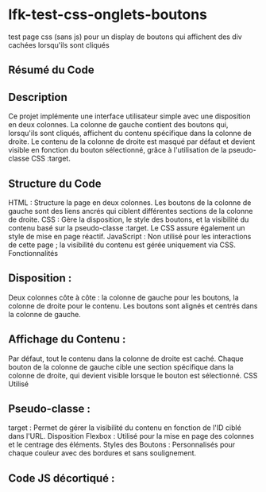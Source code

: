 # lfk-test-css-onglets-boutons
test page css (sans js) pour un display de boutons qui affichent des div cachées lorsqu'ils sont cliqués

Résumé du Code
-----------------

Description
-----------------
Ce projet implémente une interface utilisateur simple avec une disposition en deux colonnes. La colonne de gauche contient des boutons qui, lorsqu'ils sont cliqués, affichent du contenu spécifique dans la colonne de droite. Le contenu de la colonne de droite est masqué par défaut et devient visible en fonction du bouton sélectionné, grâce à l'utilisation de la pseudo-classe CSS :target.

Structure du Code
-----------------
HTML : Structure la page en deux colonnes. Les boutons de la colonne de gauche sont des liens ancrés qui ciblent différentes sections de la colonne de droite.
CSS : Gère la disposition, le style des boutons, et la visibilité du contenu basé sur la pseudo-classe :target. Le CSS assure également un style de mise en page réactif.
JavaScript : Non utilisé pour les interactions de cette page ; la visibilité du contenu est gérée uniquement via CSS.
Fonctionnalités

Disposition :
-----------------
Deux colonnes côte à côte : la colonne de gauche pour les boutons, la colonne de droite pour le contenu.
Les boutons sont alignés et centrés dans la colonne de gauche.

Affichage du Contenu :
-----------------
Par défaut, tout le contenu dans la colonne de droite est caché.
Chaque bouton de la colonne de gauche cible une section spécifique dans la colonne de droite, qui devient visible lorsque le bouton est sélectionné.
CSS Utilisé

Pseudo-classe :
-----------------
target : Permet de gérer la visibilité du contenu en fonction de l'ID ciblé dans l'URL.
Disposition Flexbox : Utilisé pour la mise en page des colonnes et le centrage des éléments.
Styles des Boutons : Personnalisés pour chaque couleur avec des bordures et sans soulignement.



Code JS décortiqué :
-----------------

  <script>
    document.addEventListener('DOMContentLoaded', function() {  // le dom doit être chargé entièrement avant d'éxécuter le reste 
      const buttons = document.querySelectorAll('#four-btn button'); // déclare la constante "buttons" et sélectionne tous les elements (par id="four-btn"
      const lists = document.querySelectorAll('.items-right'); //déclare la constante "lists" et sélectionne tous les elements (par classe items-right)
  
      buttons.forEach(button => { // depuis la constante " buttons" pour chaque élément "button"
          button.addEventListener('click', function() {  //ajoute un évènement pour écouter chaque 'button' s'il est cliqué. 
          const color = button.id.split('-')[1]; // déclare la constante 'color', cela permet de récupérer la couleur ("red", "blue", etc.). 
                                                 // la couleur est isolée de 'btn' grâce à .split('-')[1]
          const targetList = document.getElementById(`list-${color}`); //le code va cibler la bonne liste avec la couleur extraite précédemment.
          //déclare la constante 'targetList' et va récupérer la bonne liste. 
          // en cliquant sur le bouton, on déclenche donc la création de la constante 'color' qui peut-être 'red' ou 'green'....
          // le code va déterminer quelle liste avec d'abord document. (dans ce document),
          // je cherche l'élément selon son id qui sera 'list' suivi de la constante de couleur 'color' récupérée (ce sera dont 'list-red' ou 'list-blue', etc...)
  
          lists.forEach(list => { // depuis la constante 'lists' (déclarée en ligne 176) pour chaque élément 'list'
            if (list !== targetList) { // si la liste "observée" est !== strictement différente de la liste 'target' (ciblée) alors...
              list.classList.remove('show'); // on retire de la classe CSS 'items-right' l'état SHOW (ce qui permet de jouer la transition)
              list.classList.add('hide'); // et on ajoute l'état HIDE (ce qui permet de jouer la transition)
            }
          });
  
          if (targetList.classList.contains('show')) {  // pour vérifier si la liste cible est actuellement visible (contient l'état SHOW)
            targetList.classList.remove('show'); // si c'est le cas on retire l'état SHOW (transition jouée)
            targetList.classList.add('hide'); // et ensuite on ajoute l'état HIDE (transition jouée)
          } else { //SINON
            targetList.classList.remove('hide'); //on retire l'état HIDE
            targetList.classList.add('show'); //on ajoute l'état SHOW (transition jouée)
          }
        });
      });
    });
  </script>

